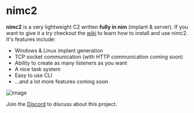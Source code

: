 # nimc2

**nimc2** is a very lightweight C2 written **fully in nim** (implant & server). If you want to give it a try checkout the [wiki](https://github.com/d4rckh/nimc2/wiki) to learn how to install and use nimc2. It's features include:
- Windows & Linux implant generation
- TCP socket communication (with HTTP communication coming soon)
- Ability to create as many listeners as you want
- A nice task system
- Easy to use CLI
- ...and a lot more features coming soon

![image](https://user-images.githubusercontent.com/35298550/166148804-54e6dfc3-751f-4b5c-bd30-4f737d224f00.png)

Join the [Discord](https://discord.gg/kCjkfQEB) to discuss about this project.
